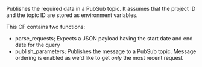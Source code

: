 Publishes the required data in a PubSub topic. It assumes that the project ID and the topic ID are stored as environment variables.

This CF contains two functions:

- parse_requests; Expects a JSON payload having the start date and end date for the query
- publish_parameters; Publishes the message to a PubSub topic. Message ordering is enabled as we'd like to get *only* the most recent request
